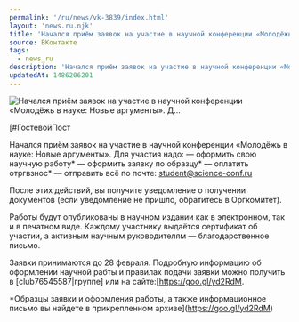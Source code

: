 ```yaml
---
permalink: '/ru/news/vk-3839/index.html'
layout: 'news.ru.njk'
title: 'Начался приём заявок на участие в научной конференции «Молодёжь в науке: Новые аргументы». Д'
source: ВКонтакте
tags:
  - news_ru
description: 'Начался приём заявок на участие в научной конференции «Молодёжь в науке: Новые аргументы». Д…'
updatedAt: 1486206201
---
```

![Начался приём заявок на участие в научной конференции «Молодёжь в науке: Новые аргументы». Д…](https://sun9-48.userapi.com/c637320/v637320501/31d3e/3CenLmXReXU.jpg)

[#ГостевойПост

Начался приём заявок на участие в научной конференции «Молодёжь в науке: Новые аргументы». Для участия надо:
— оформить свою научную работу*
— оформить заявку по образцу*
— оплатить отргвзнос*
— отправить всё по почте: student@science-conf.ru

После этих действий, вы получите уведомление о получении документов (если уведомление не пришло, обратитесь в Оргкомитет).

Работы будут опубликованы в научном издании как в электронном, так и в печатном виде. Каждому участнику выдаётся сертификат об участии, а активным научным руководителям — благодарственное письмо.

Заявки принимаются до 28 февраля.
Подробную информацию об оформлении научной рабты и правилах подачи заявки можно получить в [club76545587|группе] или на сайте:[https://goo.gl/yd2RdM.

*Образцы заявки и оформления работы, а также информационное письмо вы найдете в прикрепленном архиве](https://goo.gl/yd2RdM)
